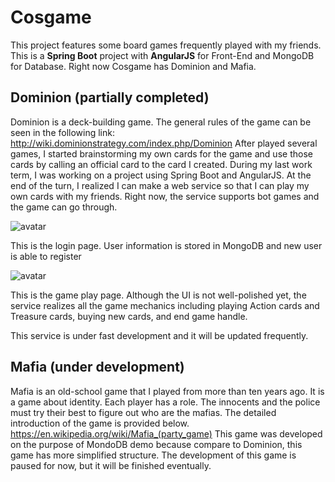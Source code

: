# Cosgame
This project features some board games frequently played with my friends.  This is a **Spring Boot** project with **AngularJS** for Front-End and MongoDB for Database.  Right now Cosgame has Dominion and Mafia.

## Dominion (partially completed)
Dominion is a deck-building game.  The general rules of the game can be seen in the following link:
http://wiki.dominionstrategy.com/index.php/Dominion
After played several games, I started brainstorming my own cards for the game and use those cards by calling an official card to the card I created.  During my last work term, I was working on a project using Spring Boot and AngularJS.  At the end of the turn, I realized I can make a web service so that I can play my own cards with my friends.  Right now, the service supports bot games and the game can go through.

![avatar](https://s2.ax1x.com/2019/08/16/meI5UP.md.png)

This is the login page.  User information is stored in MongoDB and new user is able to register

![avatar](https://s2.ax1x.com/2019/08/16/meIWDA.png)

This is the game play page.  Although the UI is not well-polished yet, the service realizes all the game mechanics including playing Action cards and Treasure cards, buying new cards, and end game handle.

This service is under fast development and it will be updated frequently.

## Mafia (under development)
Mafia is an old-school game that I played from more than ten years ago.  It is a game about identity.  Each player has a role.  The innocents and the police must try their best to figure out who are the mafias.  The detailed introduction of the game is provided below.
https://en.wikipedia.org/wiki/Mafia_(party_game)
This game was developed on the purpose of MondoDB demo because compare to Dominion, this game has more simplified structure.  The development of this game is paused for now, but it will be finished eventually.
